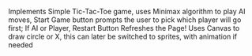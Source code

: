 Implements Simple Tic-Tac-Toe game, uses Minimax algorithm to play AI moves, Start Game button prompts the user to pick which player will go first; If AI or Player, Restart Button Refreshes the Page!
Uses Canvas to draw circle or X, this can later be switched to sprites, with animation if needed

